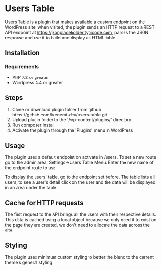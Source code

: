 # Users Table
Users Table is a plugin that makes available a custom endpoint on the WordPress site, when visited, the plugin sends an HTTP request to a REST API endpoint at https://jsonplaceholder.typicode.com, parses the JSON response and use it to build and display an HTML table.

## Installation
### Requirements
<ul>
<li>PHP 7.2 or greater</li>
<li>Wordpress 4.4 or greater</li>
</ul>

## Steps
<ol>
<li>Clone or download plugin folder from github https://github.com/Menemi-dev/users-table.git</li>
<li>Upload plugin folder to the '/wp-content/plugins/' directory</li>
<li>Run composer install</li>
<li>Activate the plugin through the 'Plugins' menu in WordPress</li>
</ol>

## Usage
The plugin uses a default endpoint on activate in /users. To set a new route go to the admin area, Settings->Users Table Menu. Enter the new name of the endpoint route to use.

To display the users' table. go to the endpoint set before. The table lists all users, to see a user's detail click on the user and the data will be displayed in an area under the table.

## Cache for HTTP requests
The first request to the API brings all the users with their respective details. This data is cached using a local object because we only need it to exist on the page they are created, we don't need to allocate the data across the site.

## Styling
The plugin uses minimum custom styling to better the blend to the current theme's general styling